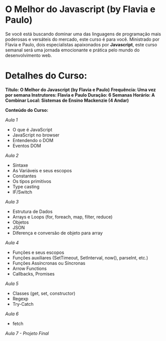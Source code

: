 # O Melhor do Javascript (by Flavia e Paulo)

Se você está buscando dominar uma das linguagens de programação mais poderosas e versáteis do mercado, este curso é para você. Ministrado por Flavia e Paulo, dois especialistas apaixonados por **Javascript**, este curso semanal será uma jornada emocionante e prática pelo mundo do desenvolvimento web.


# Detalhes do Curso:

**Título: O Melhor do Javascript (by Flavia e Paulo)**
**Frequência: Uma vez por semana
Instrutores: Flavia e Paulo
Duração: 6 Semanas
Horário: A Combinar
Local: Sistemas de Ensino Mackenzie (4 Andar)**

**Conteúdo do Curso:**

*Aula 1* 
- O que é JavaScript
- JavaScript no browser
- Entendendo o DOM
- Eventos DOM

*Aula 2* 

- Sintaxe
- As Variáveis e seus escopos
- Constantes
- Os tipos primitivos
- Type casting
- IF/Switch

*Aula 3* 

- Estrutura de Dados
- Arrays e Loops (for, foreach, map, filter, reduce)
- Objetos
- JSON
- Diferença e conversão de objeto para array

*Aula 4* 

- Funções e seus escopos
- Funções auxiliares (SetTimeout, SetInterval, now(), parseInt, etc.)
- Funções Assíncronas ou Síncronas
- Arrow Functions
- Callbacks, Promises

*Aula 5* 

- Classes (get, set, constructor)
- Regexp
- Try-Catch

*Aula 6* 

- fetch

*Aula 7 - Projeto Final*
